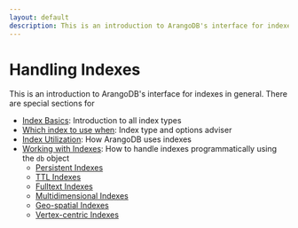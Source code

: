 ```yaml
---
layout: default
description: This is an introduction to ArangoDB's interface for indexes in general
---
```

Handling Indexes
================

This is an introduction to ArangoDB's interface for indexes in general.
There are special sections for 

- [Index Basics](indexing-index-basics.html): Introduction to all index types
- [Which index to use when](indexing-which-index.html): Index type and options adviser
- [Index Utilization](indexing-index-utilization.html): How ArangoDB uses indexes
- [Working with Indexes](indexing-working-with-indexes.html): How to handle indexes
  programmatically using the `db` object
  - [Persistent Indexes](indexing-persistent.html)
  - [TTL Indexes](indexing-ttl.html)
  - [Fulltext Indexes](indexing-fulltext.html)
  - [Multidimensional Indexes](indexing-zkd.html)
  - [Geo-spatial Indexes](indexing-geo.html)
  - [Vertex-centric Indexes](indexing-vertex-centric.html)
